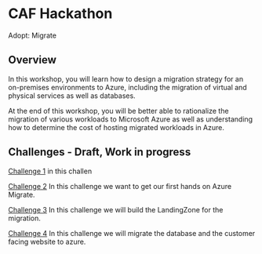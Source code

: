 # CAF Hackathon

Adopt: Migrate

## Overview

In this workshop, you will learn how to design a migration strategy for an on-premises environments to Azure, including the migration of virtual and physical services as well as databases.

At the end of this workshop, you will be better able to rationalize the migration of various workloads to Microsoft Azure as well as understanding how to determine the cost of hosting migrated workloads in Azure.

## Challenges - Draft, Work in progress

[Challenge 1](./challenges/challenge1.md)
in this challen

[Challenge 2](./challenges/challenge2.md)
In this challenge we want to get our first hands on Azure Migrate.

[Challenge 3](./challenges/challenge3.md)
In this challenge we will build the LandingZone for the migration.

[Challenge 4](challenges/challenge4.md)
In this challenge we will migrate the database and the customer facing website to azure.
